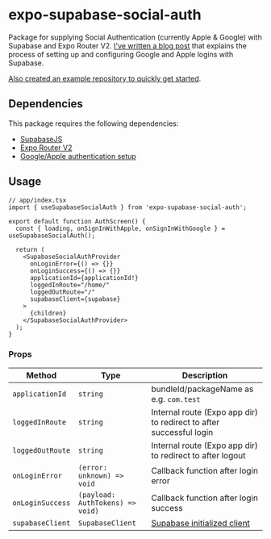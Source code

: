 # expo-supabase-social-auth

Package for supplying Social Authentication (currently Apple & Google) with Supabase and Expo Router V2. [I've written a blog post](https://rnny.nl/blog/expo-supabase-social-auth) that explains the process of setting up and configuring Google and Apple logins with Supabase.

[Also created an example repository to quickly get started](https://github.com/rnnyrk/expo-router-supabase-social-auth).

## Dependencies

This package requires the following dependencies:

- [SupabaseJS](https://supabase.com/docs/reference/javascript/installing)
- [Expo Router V2](https://docs.expo.dev/routing/introduction/)
- [Google/Apple authentication setup](https://rnny.nl/blog/expo-supabase-social-auth)

## Usage

```tsx
// app/index.tsx
import { useSupabaseSocialAuth } from 'expo-supabase-social-auth';

export default function AuthScreen() {
  const { loading, onSignInWithApple, onSignInWithGoogle } = useSupabaseSocialAuth();

  return (
    <SupabaseSocialAuthProvider
      onLoginError={() => {}}
      onLoginSuccess={() => {}}
      applicationId={applicationId!}
      loggedInRoute="/home/"
      loggedOutRoute="/"
      supabaseClient={supabase}
    >
      {children}
    </SupabaseSocialAuthProvider>
  );
}
```

### Props

| Method           | Type                             | Description                                                                                |
| ---------------- | -------------------------------- | ------------------------------------------------------------------------------------------ |
| `applicationId`  | `string`                         | bundleId/packageName as e.g. `com.test`                                                    |
| `loggedInRoute`  | `string`                         | Internal route (Expo app dir) to redirect to after successful login                        |
| `loggedOutRoute` | `string`                         | Internal route (Expo app dir) to redirect to after logout                                  |
| `onLoginError`   | `(error: unknown) => void`       | Callback function after login error                                                        |
| `onLoginSuccess` | `(payload: AuthTokens) => void)` | Callback function after login success                                                      |
| `supabaseClient` | `SupabaseClient`                 | [Supabase initialized client](https://supabase.com/docs/reference/javascript/initializing) |
